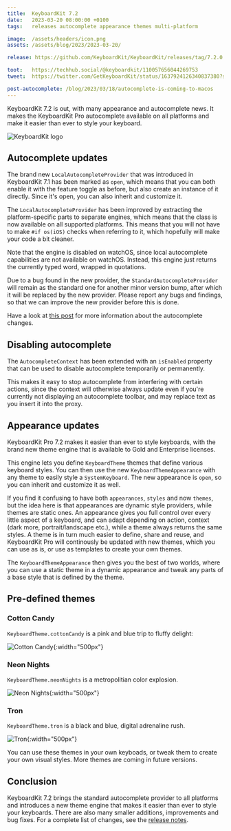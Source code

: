 ```yaml
---
title:  KeyboardKit 7.2
date:   2023-03-20 08:00:00 +0100
tags:   releases autocomplete appearance themes multi-platform

image:  /assets/headers/icon.png
assets: /assets/blog/2023/2023-03-20/

release: https://github.com/KeyboardKit/KeyboardKit/releases/tag/7.2.0

toot:   https://techhub.social/@keyboardkit/110057656044269753
tweet:  https://twitter.com/GetKeyboardKit/status/1637924126340837380?s=20

post-autocomplete: /blog/2023/03/18/autocomplete-is-coming-to-macos
---
```


KeyboardKit 7.2 is out, with many appearance and autocomplete news. It makes the KeyboardKit Pro autocomplete available on all platforms and make it easier than ever to style your keyboard.

![KeyboardKit logo]({{page.image}})


## Autocomplete updates

The brand new `LocalAutocompleteProvider` that was introduced in KeyboardKit 7.1 has been marked as `open`, which means that you can both enable it with the feature toggle as before, but also create an instance of it directly. Since it's open, you can also inherit and customize it.

The `LocalAutocompleteProvider` has been improved by extracting the platform-specific parts to separate engines, which means that the class is now available on all supported platforms. This means that you will not have to make `#if os(iOS)` checks when referring to it, which hopefully will make your code a bit cleaner.

Note that the engine is disabled on watchOS, since local autocomplete capabilities are not available on watchOS. Instead, this engine just returns the currently typed word, wrapped in quotations.

Due to a bug found in the new provider, the `StandardAutocompleteProvider` will remain as the standard one for another minor version bump, after which it will be replaced by the new provider. Please report any bugs and findings, so that we can improve the new provider before this is done.

Have a look at [this post]({{page.post-autocomplete}}) for more information about the autocomplete changes. 


## Disabling autocomplete

The `AutocompleteContext` has been extended with an `isEnabled` property that can be used to disable autocomplete temporarily or permanently.

This makes it easy to stop autocomplete from interfering with certain actions, since the context will otherwise always update even if you're currently not displaying an autocomplete toolbar, and may replace text as you insert it into the proxy.


## Appearance updates

KeyboardKit Pro 7.2 makes it easier than ever to style keyboards, with the brand new theme engine that is available to Gold and Enterprise licenses.

This engine lets you define `KeyboardTheme` themes that define various keyboard styles. You can then use the new `KeyboardThemeAppearance` with any theme to easily style a `SystemKeyboard`. The new appearance is `open`, so you can inherit and customize it as well.

If you find it confusing to have both `appearances`, `styles` and now `themes`, but the idea here is that appearances are dynamic style providers, while themes are static ones. An appearance gives you full control over every little aspect of a keyboard, and can adapt depending on action, context (dark more, portrait/landscape etc.), while a theme always returns the same styles. A theme is in turn much easier to define, share and reuse, and KeyboardKit Pro will continously be updated with new themes, which you can use as is, or use as templates to create your own themes.

The `KeyboardThemeAppearance` then gives you the best of two worlds, where you can use a static theme in a dynamic appearance and tweak any parts of a base style that is defined by the theme.


## Pre-defined themes

### Cotton Candy

`KeyboardTheme.cottonCandy` is a pink and blue trip to fluffy delight:

![Cotton Candy]({{page.assets}}cotton-candy.png){:width="500px"}

### Neon Nights

`KeyboardTheme.neonNights` is a metropolitian color explosion.

![Neon Nights]({{page.assets}}neon-nights.png){:width="500px"}

### Tron

`KeyboardTheme.tron` is a black and blue, digital adrenaline rush.

![Tron]({{page.assets}}tron.png){:width="500px"}

You can use these themes in your own keyboads, or tweak them to create your own visual styles. More themes are coming in future versions.


## Conclusion

KeyboardKit 7.2 brings the standard autocomplete provider to all platforms and introduces a new theme engine that makes it easier than ever to style your keyboards. There are also many smaller additions, improvements and bug fixes. For a complete list of changes, see the [release notes]({{page.release}}).